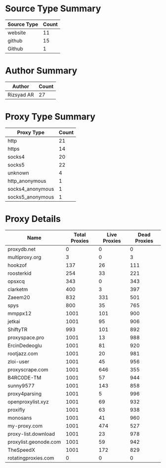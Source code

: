 # Source Type Summary

| Source Type | Count |
|-------------|-------|
| website | 11 |
| github | 15 |
| Github | 1 |


# Author Summary

| Author | Count |
|--------|-------|
| Rizsyad AR | 27 |


# Proxy Type Summary

| Proxy Type | Count |
|------------|-------|
| http | 21 |
| https | 14 |
| socks4 | 20 |
| socks5 | 22 |
| unknown | 4 |
| http_anonymous | 1 |
| socks4_anonymous | 1 |
| socks5_anonymous | 1 |


# Proxy Details

| Name | Total Proxies | Live Proxies | Dead Proxies |
|------|---------------|--------------|---------------|
| proxydb.net | 0 | 0 | 0 |
| multiproxy.org | 3 | 0 | 3 |
| hookzof | 137 | 26 | 111 |
| roosterkid | 254 | 33 | 221 |
| opsxcq | 343 | 0 | 343 |
| clarketm | 400 | 3 | 397 |
| Zaeem20 | 832 | 331 | 501 |
| spys | 800 | 35 | 765 |
| mmppx12 | 1001 | 101 | 900 |
| jetkai | 1001 | 95 | 906 |
| ShiftyTR | 993 | 101 | 892 |
| proxyspace.pro | 1001 | 13 | 988 |
| ErcinDedeoglu | 1001 | 81 | 920 |
| rootjazz.com | 1001 | 20 | 981 |
| zloi-user | 1001 | 45 | 956 |
| proxyscrape.com | 1001 | 646 | 355 |
| B4RC0DE-TM | 1001 | 57 | 944 |
| sunny9577 | 1001 | 143 | 858 |
| proxy4parsing | 1001 | 5 | 996 |
| openproxylist.xyz | 1001 | 69 | 932 |
| proxifly | 1001 | 63 | 938 |
| monosans | 1001 | 41 | 960 |
| my-proxy.com | 1001 | 474 | 527 |
| proxy-list.download | 1001 | 23 | 978 |
| proxylist.geonode.com | 1001 | 59 | 942 |
| TheSpeedX | 1001 | 172 | 829 |
| rotatingproxies.com | 0 | 0 | 0 |
